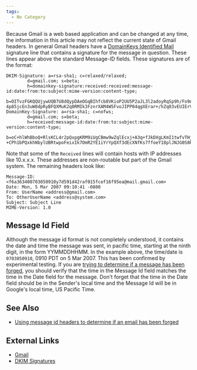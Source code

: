 ```yaml
---
tags:
  - No Category
---
```

Because Gmail is a web based application and can be changed at any
time, the information in this article may not reflect the current state
of Gmail headers. In general Gmail headers have a [DomainKeys Identified
Mail](domainkeys_identified_mail.md) signature line that
contains a signature for the message in question. These lines appear
above the standard Message-ID fields. These signatures are of the
format:

    DKIM-Signature: a=rsa-sha1; c=relaxed/relaxed;
            d=gmail.com; s=beta;
            h=domainkey-signature:received:received:message-id:date:from:to:subject:mime-version:content-type;
            b=OITvzFGKQQUjywUQB7U8dQypDAeOGqBIhfcb8VKioP2UU5P2aJL3l2adoyRqSp9h/Fo9A6wY5EIRsfaCWM9ge+EzCob/
    4p85jcEn3uW8dpRyBFQXMuK2q0RMIk3FznrXAM4W5FvoJIPP04qgXErar+/hZq03vEUIErV1v6p2Fy4=
    DomainKey-Signature: a=rsa-sha1; c=nofws;
            d=gmail.com; s=beta;
            h=received:message-id:date:from:to:subject:mime-version:content-type;
            b=oC+hlWhBboQ+RlsKCL4r2pQxpgKRM9iUgCBmw9wZqlEcxj+A3q+fJkDXgLKmI1twfvTHj7GQ3HDzSLzw982UD
    +CPh1bPQxkhNbylUBRtwpoFeixIk7OmR2YE1iYrYpQXf3dEcXNfKs7ffoeY18plJNJG0S8RRmXLaR6XqXFVUoo=

Note that some of the `Received` lines will contain hosts with IP
addresses like 10.x.x.x. These addresses are non-routable but part of
the Gmail system. The remaining headers look like:

    Message-ID: <f6a363400703050910y7d591d42raf015fcef16f95ea@mail.gmail.com>
    Date: Mon, 5 Mar 2007 09:10:41 -0800
    From: UserName <address@gmail.com>
    To: OtherUserName <address@system.com>
    Subject: Subject Line
    MIME-Version: 1.0

## Message Id Field

Although the message id format is not completely understood, it contains
the date and time the message was sent, in pacific time, starting at the
ninth digit, in the form YYMMDDHHMM. In the example above, the time/date
is `0703050910`, 0910 PDT on 5 Mar 2007. This has been confirmed by
experimental testing. If you are [trying to determine if a message has
been
forged](using_signature_headers_to_determine_if_an_email_has_been_forged.md),
you should verify that the time in the Message Id field matches the time
in the Date field for the message. Don't forget that the time in the
Date field should be in the Sender's local time and the Message Id will
be in Google's local time, US Pacific Time.

## See Also

- [Using message id headers to determine if an email has been
  forged](using_message_id_headers_to_determine_if_an_email_has_been_forged.md)

## External Links

- [Gmail](https://accounts.google.com/v3/signin/identifier?dsh=S570551614%3A1673514500997332https://mail.google.com/continue=https%3A%2F%2Fmail.google.com%2Fmail%2Fu%2F0%2Fhttps://mail.google.com/emr=1https://mail.google.com/followup=https%3A%2F%2Fmail.google.com%2Fmail%2Fu%2F0%2Fhttps://mail.google.com/osid=1https://mail.google.com/passive=1209600https://mail.google.com/service=mailhttps://mail.google.com/flowName=WebLiteSignInhttps://mail.google.com/flowEntry=ServiceLoginhttps://mail.google.com/ifkv=AeAAQh4u6Wyj_fNpG9_BEKlSwjJkAUjFNnjvZ71-_z_NIWRzDoNYFPzN0Klu3HfaD-jhpUiBuCAsTQ)
- [DKIM
  Signatures](http://www.elandsys.com/resources/sendmail/dkim.html)
